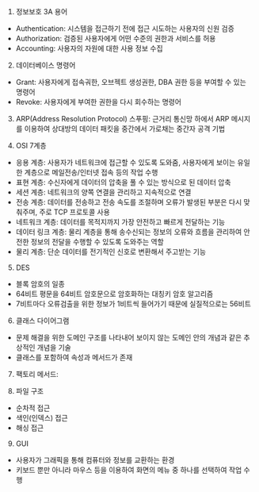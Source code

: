 1. 정보보호 3A 용어

- Authentication: 시스템을 접근하기 전에 접근 시도하는 사용자의 신원 검증
- Authorization: 검증된 사용자에게 어떤 수준의 권한과 서비스를 허용
- Accounting: 사용자의 자원에 대한 사용 정보 수집

2. 데이터베이스 명령어

- Grant: 사용자에게 접속궈한, 오브젝트 생성권한, DBA 권한 등을 부여할 수 있는 명령어
- Revoke: 사용자에게 부여한 권한을 다시 회수하는 명령어

3.  ARP(Address Resolution Protocol) 스푸핑: 근거리 통신망 하에서 ARP 메시지를 이용하여 상대방의 데이터 패킷을 중간에서 가로채는 중간자 공격 기법

4. OSI 7계층

- 응용 계층: 사용자가 네트워크에 접근할 수 있도록 도와줌, 사용자에게 보이는 유일한 계층으로 메일전송/인터넷 접속 등의 작업 수행
- 표현 계층: 수신자에게 데이터의 압축을 풀 수 있는 방식으로 된 데이터 압축
- 세션 계층: 네트워크의 양쪽 연결을 관리하고 지속적으로 연결
- 전송 계층: 데이터를 전송하고 전송 속도를 조절하며 오류가 발생된 부분은 다시 맞춰주며, 주로 TCP 프로토콜 사용
- 네트워크 계층: 데이터를 목적지까지 가장 안전하고 빠르게 전달하는 기능
- 데이터 링크 계층: 물리 계층을 통해 송수신되는 정보의 오류와 흐름을 관리하여 안전한 정보의 전달을 수행할 수 있도록 도와주는 역할
- 물리 계층: 단순 데이터를 전기적인 신호로 변환해서 주고받는 기능

5. DES

- 블록 암호의 일종
- 64비트 평문을 64비트 암호문으로 암호화하는 대칭키 암호 알고리즘
- 7비트마다 오류검출을 위한 정보가 1비트씩 들어가기 때문에 실질적으로는 56비트

6. 클래스 다이어그램

- 문제 해결을 위한 도메인 구조를 나타내어 보이지 않는 도메인 안의 개념과 같은 추상적인 개념을 기술
- 클래스를 포함하여 속성과 메서드가 존재

7. 팩토리 메서드:

8. 파일 구조

- 순차적 접근
- 색인(인덱스) 접근
- 해싱 접근

9. GUI

- 사용자가 그래픽을 통해 컴퓨터와 정보를 교환하는 환경
- 키보드 뿐만 아니라 마우스 등을 이용하여 화면의 메뉴 중 하나를 선택하여 작업 수행


